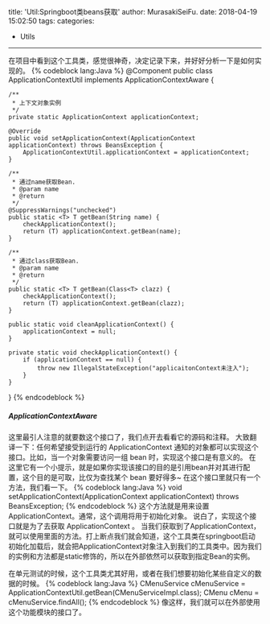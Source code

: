 title: 'Util:Springboot类beans获取'
author: MurasakiSeiFu.
date: 2018-04-19 15:02:50
tags:
categories:
  - Utils
---
在项目中看到这个工具类，感觉很神奇，决定记录下来，并好好分析一下是如何实现的。
{% codeblock lang:Java %}
@Component
public class ApplicationContextUtil implements ApplicationContextAware {

    /**
     * 上下文对象实例
     */
    private static ApplicationContext applicationContext;

    @Override
    public void setApplicationContext(ApplicationContext applicationContext) throws BeansException {
        ApplicationContextUtil.applicationContext = applicationContext;
    }
    
    /**
     * 通过name获取Bean.
     * @param name
     * @return
     */
    @SuppressWarnings("unchecked")
    public static <T> T getBean(String name) {
        checkApplicationContext();
        return (T) applicationContext.getBean(name);
    }

    /**
     * 通过class获取Bean.
     * @param name
     * @return
     */	
    public static <T> T getBean(Class<T> clazz) {
        checkApplicationContext();
        return (T) applicationContext.getBean(clazz);
    }

    public static void cleanApplicationContext() {
        applicationContext = null;
    }

    private static void checkApplicationContext() {
        if (applicationContext == null) {
            throw new IllegalStateException("applicaitonContext未注入");
        }
    }
}
{% endcodeblock %}
##### **ApplicationContextAware**
这里最引人注意的就要数这个接口了，我们点开去看看它的源码和注释。
大致翻译一下：任何希望接受到运行的 ApplicationContext 通知的对象都可以实现这个接口。比如，当一个对象需要访问一组 bean 时，实现这个接口是有意义的。
在这里它有一个小提示，就是如果你实现该接口的目的是引用bean并对其进行配置，这个目的是可取，比仅为查找某个 bean 要好得多~
在这个接口里就只有一个方法，我们看一下。
{% codeblock lang:Java %}
void setApplicationContext(ApplicationContext applicationContext) throws BeansException;
{% endcodeblock %}
这个方法就是用来设置ApplicationContext。通常，这个调用将用于初始化对象。
说白了，实现这个接口就是为了去获取 ApplicationContext 。
当我们获取到了ApplicationContext，就可以使用里面的方法。打上断点我们就会知道，这个工具类在springboot启动初始化加载后，就会把ApplicationContext对象注入到我们的工具类中。因为我们的实例和方法都是static修饰的，所以在外部依然可以获取到指定Bean的实例。

在单元测试的时候，这个工具类尤其好用，或者在我们想要初始化某些自定义的数据的时候。
{% codeblock lang:Java %}
CMenuService cMenuService = ApplicationContextUtil.getBean(CMenuServiceImpl.class);
CMenu cMenu = cMenuService.findAll();
{% endcodeblock %}
像这样，我们就可以在外部使用这个功能模块的接口了。